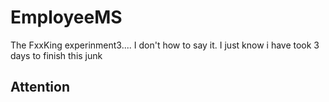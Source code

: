 # EmployeeMS
The FxxKing experinment3.... I don't how to say it. I just know i have took 3 days to finish this junk

## Attention
```

```
